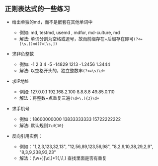 ## 正则表达式的一些练习


- 给出单独的md，而不是嵌套在其他单词中  
    - 例如: md, testmd, usemd , mdfor, md-culture, md
    - 解法: 单词分割为空格或逗号，故而前缀存在+后缀存在即可`(?<=[\s,])md(?=[\s,])`
- 求非负整数  
    - 例如: -1 2 3 4 -5 -14829 1213 -1.2456 1.3444  
    - 解法: 以空格开头的，独立整数串`(?<=\s)\d+`


- 求IP地址  
    - 例如: 127.0.0.1 192.168.2.100 8.8.8.8 49.85.0.110  
    - 解法：将整数+点重复三遍`(\d+\.){3}\d+`

- 求手机号
    - 例如：18600000000 13833333333 15722222222  
    - 解法: 默认规则`1\d{10}`
    
- 反向引用实例：
    - 例如："1,2,3,123,32,13", "12,56,89,123,56,98", "8,2,9,10,38,29,2,9", "8,3,9,238,93,23"
    - 解法：(\w+)[\d,]*?(,\1,)  查找里面是否有重复